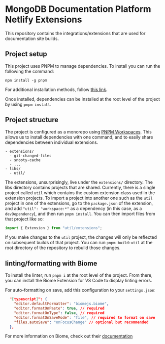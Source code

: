 # MongoDB Documentation Platform Netlify Extensions

This repository contains the integrations/extensions that are used for documentation site builds.

## Project setup

This project uses PNPM to manage dependencies. To install you can run the following the command:

`npm install -g pnpm`

For additional installation methods, follow [this link](https://pnpm.io/installation).

Once installed, dependencies can be installed at the root level of the project by using `pnpm install`.

## Project structure

The project is configured as a monorepo using [PNPM Workspaces](https://pnpm.io/workspaces). This allows us to install dependencies with one command, and to easily share dependencies between individual extensions.

```
- extensions/
  - git-changed-files
  - snooty-cache
  - ...
- libs/
  - util/
```

The extensions, unsurprisingly, live under the `extensions/` directory. The libs directory contains projects that are shared. Currently, there is a single project called `util` which contains the custom extension class used in the extension projects. To import a project into another one such as the `util` project in one of the extensions, go to the `package.json` of the extension, and add `"util": "workspace:*"` as a dependency (in this case, as a `devDependency`), and then run `pnpm install`. You can then import files from that project like so:

```ts
import { Extension } from "util/extensions";
```

If you make changes to the `util` project, the changes will only be reflected on subsequent builds of that project. You can run `pnpm build:util` at the root directory of the repository to rebuild those changes.

## linting/formatting with Biome

To install the linter, run `pnpm i` at the root level of the project. From there, you can install the Biome Extension for VS Code to display linting errors.

For auto-formatting on save, add this configuration to your `settings.json`:

```json
  "[typescript]": {
    "editor.defaultFormatter": "biomejs.biome",
    "editor.formatOnPaste": true, // required
    "editor.formatOnType": false, // required
    "editor.formatOnSaveMode": "file", // required to format on save
    "files.autoSave": "onFocusChange" // optional but recommended
  },

```

For more information on Biome, check out their [documentation](https://biomejs.dev/guides/getting-started/)

